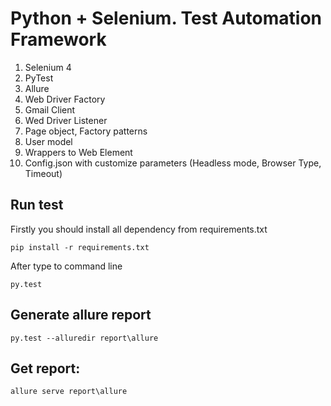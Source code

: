 # Python + Selenium. Test Automation Framework
1. Selenium 4
2. PyTest
3. Allure
4. Web Driver Factory
5. Gmail Client
6. Wed Driver Listener
7. Page object, Factory patterns
8. User model
9. Wrappers to Web Element
10. Config.json with customize parameters (Headless mode, Browser Type, Timeout)

## Run test
Firstly you should install all dependency from requirements.txt
```
pip install -r requirements.txt
```

After type to command line
```
py.test
```
## Generate allure report
```
py.test --alluredir report\allure
```

## Get report: 
```
allure serve report\allure
```